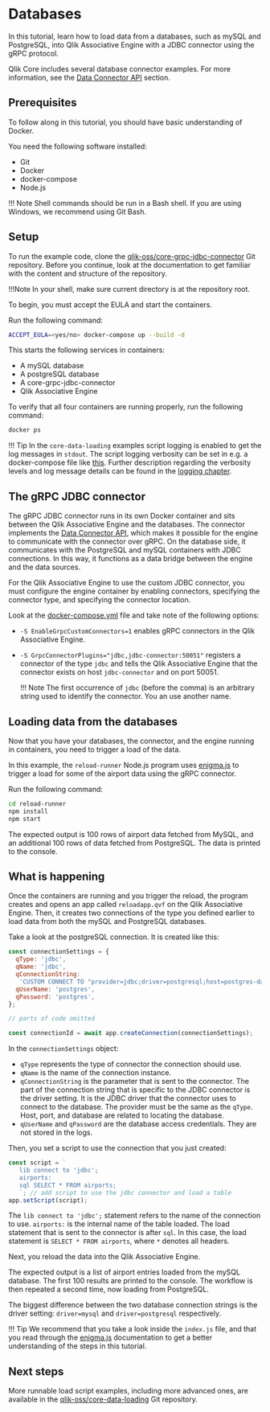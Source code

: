 # Databases

In this tutorial, learn how to load data from a databases, such as mySQL and PostgreSQL,
into Qlik Associative Engine with a JDBC connector using the gRPC protocol.

Qlik Core includes several database connector examples. For more information, see the
[Data Connector API](../../services/qix-engine/apis/data-loading/introduction.md) section.

## Prerequisites

To follow along in this tutorial, you should have basic understanding of Docker.

You need the following software installed:

* Git
* Docker
* docker-compose
* Node.js

!!! Note
    Shell commands should be run in a Bash shell.
    If you are using Windows, we recommend using Git Bash.

## Setup

To run the example code, clone the
[qlik-oss/core-grpc-jdbc-connector](https://github.com/qlik-oss/core-grpc-jdbc-connector)
Git repository. Before you continue, look at the documentation to get familiar with the content and structure of
the repository.

!!!Note
    In your shell, make sure current directory is at the repository root.

To begin, you must accept the EULA and start the containers.

Run the following command:

```sh
ACCEPT_EULA=<yes/no> docker-compose up --build -d
```

This starts the following services in containers:

* A mySQL database
* A postgreSQL database
* A core-grpc-jdbc-connector
* Qlik Associative Engine

To verify that all four containers are running properly, run the following command:

```sh
docker ps
```

!!! Tip
    In the `core-data-loading` examples script logging is enabled to get the log messages in `stdout`.
    The script logging verbosity can be set in e.g. a docker-compose file like [this](https://github.com/qlik-oss/core-data-loading/blob/master/docker-compose.yml#L8).
    Further description regarding the verbosity levels and log message details can be found in the [logging chapter](../../services/qix-engine/logging.md).

## The gRPC JDBC connector

The gRPC JDBC connector runs in its own Docker container and sits between the Qlik Associative Engine and the databases.
The connector implements the [Data Connector API](../../services/qix-engine/apis/data-loading/introduction.md),
which makes it possible for the engine to communicate with the connector over gRPC.
On the database side, it communicates with the PostgreSQL and mySQL containers
with JDBC connections. In this way, it functions as a data bridge between the engine and the data sources.

For the Qlik Associative Engine to use the custom JDBC connector,
you must configure the engine container by enabling connectors,
specifying the connector type, and specifying the connector location.

Look at the [docker-compose.yml](https://github.com/qlik-oss/core-grpc-jdbc-connector/blob/master/example/docker-compose.yml)
file and take note of the following options:

* `-S EnableGrpcCustomConnectors=1` enables gRPC connectors in the Qlik Associative Engine.
* `-S GrpcConnectorPlugins="jdbc,jdbc-connector:50051"` registers a connector of the type `jdbc` and tells
  the Qlik Associative Engine that the connector exists on host `jdbc-connector` and on port 50051.

    !!! Note
        The first occurrence of `jdbc` (before the comma) is an arbitrary string used to identify the connector.
        You an use another name.

## Loading data from the databases

Now that you have your databases, the connector, and the engine running in containers,
you need to trigger a load of the data.

In this example, the `reload-runner` Node.js program uses [enigma.js](https://github.com/qlik-oss/enigma.js) to trigger
a load for some of the airport data using the gRPC connector.

Run the following command:

```sh
cd reload-runner
npm install
npm start
```

The expected output is 100 rows of airport data fetched from MySQL, and an additional 100 rows of data
fetched from PostgreSQL. The data is printed to the console.

## What is happening

Once the containers are running and you trigger the reload, the program creates and opens an app called `reloadapp.qvf`
on the Qlik Associative Engine.
Then, it creates two connections of the type you defined earlier
to load data from both the mySQL and PostgreSQL databases.

Take a look at the postgreSQL connection. It is created like this:

```js
const connectionSettings = {
  qType: 'jdbc',
  qName: 'jdbc',
  qConnectionString:
   'CUSTOM CONNECT TO "provider=jdbc;driver=postgresql;host=postgres-database;port=5432;database=postgres"',
  qUserName: 'postgres',
  qPassword: 'postgres',
};

// parts of code omitted

const connectionId = await app.createConnection(connectionSettings);
```

In the `connectionSettings` object:

* `qType` represents the type of connector the connection should use.
* `qName` is the name of the connection instance.
* `qConnectionString` is the parameter that is sent to the connector. The part of the connection string that is
  specific to the JDBC connector is the driver setting. It is the JDBC driver that the connector uses to
  connect to the database. The provider must be the same as the `qType`. Host, port, and database are related to
  locating the database.
* `qUserName` and `qPassword` are the database access credentials. They are not stored in the logs.

Then, you set a script to use the connection that you just created:

```js
const script = `
   lib connect to 'jdbc';
   airports:
   sql SELECT * FROM airports;
   `; // add script to use the jdbc connector and load a table
app.setScript(script);
```

The `lib connect to 'jdbc';` statement refers to the name of the connection to use.
`airports:` is the internal name of the table loaded.
The load statement that is sent to the connector is after `sql`.
In this case, the load statement is `SELECT * FROM airports`, where `*` denotes all headers.

Next, you reload the data into the Qlik Associative Engine.

The expected output is a list of airport entries loaded from the mySQL database.
The first 100 results are printed to the console.
The workflow is then repeated a second time, now loading from PostgreSQL.

The biggest difference between the two database connection strings is the driver setting:
`driver=mysql` and `driver=postgresql` respectively.

!!! Tip
    We recommend that you take a look inside the `index.js` file, and that you read through the
    [enigma.js](https://github.com/qlik-oss/enigma.js)
    documentation to get a better understanding of the steps in this tutorial.

## Next steps

More runnable load script examples, including more advanced ones, are available in the
[qlik-oss/core-data-loading](https://github.com/qlik-oss/core-data-loading) Git repository.
